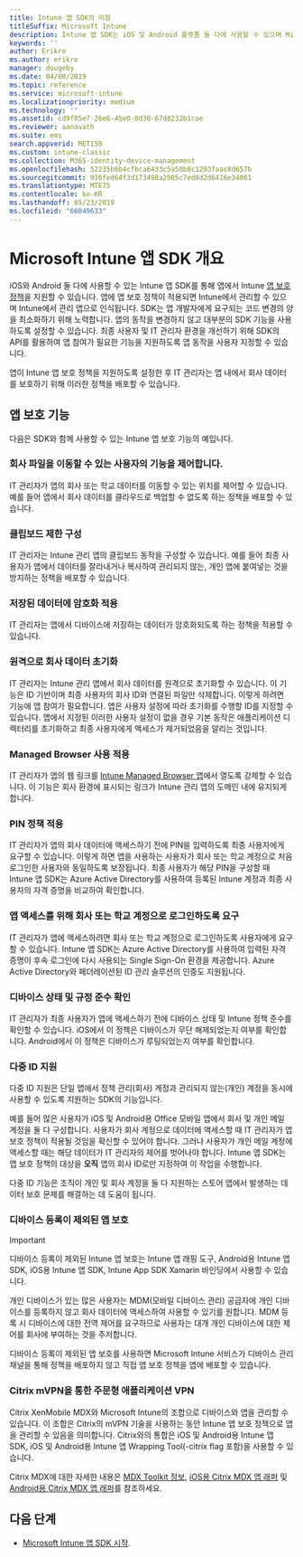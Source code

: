 ```yaml
---
title: Intune 앱 SDK의 이점
titleSuffix: Microsoft Intune
description: Intune 앱 SDK는 iOS 및 Android 플랫폼 둘 다에 사용할 수 있으며 Microsoft Intune을 통해 모바일 앱 관리 기능을 사용할 수 있게 합니다.
keywords: ''
author: Erikre
ms.author: erikre
manager: dougeby
ms.date: 04/08/2019
ms.topic: reference
ms.service: microsoft-intune
ms.localizationpriority: medium
ms.technology: ''
ms.assetid: cd9f05e7-26e6-45e0-8d38-67d8232b1cae
ms.reviewer: aanavath
ms.suite: ems
search.appverid: MET150
ms.custom: intune-classic
ms.collection: M365-identity-device-management
ms.openlocfilehash: 52235b6b4cfbca6433c5a50b8c1293faac8d657b
ms.sourcegitcommit: 916fed64f3d173498a2905c7ed8d2d6416e34061
ms.translationtype: MTE75
ms.contentlocale: ko-KR
ms.lasthandoff: 05/23/2019
ms.locfileid: "66049633"
---
```

# <a name="microsoft-intune-app-sdk-overview"></a>Microsoft Intune 앱 SDK 개요
iOS와 Android 둘 다에 사용할 수 있는 Intune 앱 SDK를 통해 앱에서 Intune [앱 보호 정책](app-protection-policy.md)을 지원할 수 있습니다. 앱에 앱 보호 정책이 적용되면 Intune에서 관리할 수 있으며 Intune에서 관리 앱으로 인식됩니다. SDK는 앱 개발자에게 요구되는 코드 변경의 양을 최소화하기 위해 노력합니다. 앱의 동작을 변경하지 않고 대부분의 SDK 기능을 사용하도록 설정할 수 있습니다. 최종 사용자 및 IT 관리자 환경을 개선하기 위해 SDK의 API를 활용하여 앱 참여가 필요한 기능을 지원하도록 앱 동작을 사용자 지정할 수 있습니다.

앱이 Intune 앱 보호 정책을 지원하도록 설정한 후 IT 관리자는 앱 내에서 회사 데이터를 보호하기 위해 이러한 정책을 배포할 수 있습니다.

## <a name="app-protection-features"></a>앱 보호 기능

다음은 SDK와 함께 사용할 수 있는 Intune 앱 보호 기능의 예입니다.

### <a name="control-users-ability-to-move-corporate-files"></a>회사 파일을 이동할 수 있는 사용자의 기능을 제어합니다.
IT 관리자가 앱의 회사 또는 학교 데이터를 이동할 수 있는 위치를 제어할 수 있습니다. 예를 들어 앱에서 회사 데이터를 클라우드로 백업할 수 없도록 하는 정책을 배포할 수 있습니다.

### <a name="configure-clipboard-restrictions"></a>클립보드 제한 구성
IT 관리자는 Intune 관리 앱의 클립보드 동작을 구성할 수 있습니다. 예를 들어 최종 사용자가 앱에서 데이터를 잘라내거나 복사하여 관리되지 않는, 개인 앱에 붙여넣는 것을 방지하는 정책을 배포할 수 있습니다.

### <a name="enforce-encryption-on-saved-data"></a>저장된 데이터에 암호화 적용
IT 관리자는 앱에서 디바이스에 저장하는 데이터가 암호화되도록 하는 정책을 적용할 수 있습니다.

### <a name="remotely-wipe-corporate-data"></a>원격으로 회사 데이터 초기화
IT 관리자는 Intune 관리 앱에서 회사 데이터를 원격으로 초기화할 수 있습니다. 이 기능은 ID 기반이며 최종 사용자의 회사 ID와 연결된 파일만 삭제합니다. 이렇게 하려면 기능에 앱 참여가 필요합니다. 앱은 사용자 설정에 따라 초기화를 수행할 ID를 지정할 수 있습니다. 앱에서 지정된 이러한 사용자 설정이 없을 경우 기본 동작은 애플리케이션 디렉터리를 초기화하고 최종 사용자에게 액세스가 제거되었음을 알리는 것입니다.

### <a name="enforce-the-use-of-a-managed-browser"></a>Managed Browser 사용 적용
IT 관리자가 앱의 웹 링크를 [Intune Managed Browser 앱](app-configuration-managed-browser.md)에서 열도록 강제할 수 있습니다. 이 기능은 회사 환경에 표시되는 링크가 Intune 관리 앱의 도메인 내에 유지되게 합니다.

### <a name="enforce-a-pin-policy"></a>PIN 정책 적용
IT 관리자가 앱의 회사 데이터에 액세스하기 전에 PIN을 입력하도록 최종 사용자에게 요구할 수 있습니다. 이렇게 하면 앱을 사용하는 사용자가 회사 또는 학교 계정으로 처음 로그인한 사용자와 동일하도록 보장됩니다. 최종 사용자가 해당 PIN을 구성할 때 Intune 앱 SDK는 Azure Active Directory를 사용하여 등록된 Intune 계정과 최종 사용자의 자격 증명을 비교하여 확인합니다.

### <a name="require-users-to-sign-in-with-a-work-or-school-account-for-app-access"></a>앱 액세스를 위해 회사 또는 학교 계정으로 로그인하도록 요구
IT 관리자가 앱에 액세스하려면 회사 또는 학교 계정으로 로그인하도록 사용자에게 요구할 수 있습니다. Intune 앱 SDK는 Azure Active Directory를 사용하여 입력된 자격 증명이 후속 로그인에 다시 사용되는 Single Sign-On 환경을 제공합니다. Azure Active Directory와 페더레이션된 ID 관리 솔루션의 인증도 지원됩니다.

### <a name="check-device-health-and-compliance"></a>디바이스 상태 및 규정 준수 확인
IT 관리자가 최종 사용자가 앱에 액세스하기 전에 디바이스 상태 및 Intune 정책 준수를 확인할 수 있습니다. iOS에서 이 정책은 디바이스가 무단 해제되었는지 여부를 확인합니다. Android에서 이 정책은 디바이스가 루팅되었는지 여부를 확인합니다.

### <a name="support-multi-identity"></a>다중 ID 지원
다중 ID 지원은 단일 앱에서 정책 관리(회사) 계정과 관리되지 않는(개인) 계정을 동시에 사용할 수 있도록 지원하는 SDK의 기능입니다.

예를 들어 많은 사용자가 iOS 및 Android용 Office 모바일 앱에서 회사 및 개인 메일 계정을 둘 다 구성합니다. 사용자가 회사 계정으로 데이터에 액세스할 때 IT 관리자가 앱 보호 정책이 적용될 것임을 확신할 수 있어야 합니다. 그러나 사용자가 개인 메일 계정에 액세스할 때는 해당 데이터가 IT 관리자의 제어를 벗어나야 합니다. Intune 앱 SDK는 앱 보호 정책의 대상을 **오직** 앱의 회사 ID로만 지정하여 이 작업을 수행합니다.

다중 ID 기능은 조직이 개인 및 회사 계정을 둘 다 지원하는 스토어 앱에서 발생하는 데이터 보호 문제를 해결하는 데 도움이 됩니다.
 
### <a name="app-protection-without-device-enrollment"></a>디바이스 등록이 제외된 앱 보호

>[!IMPORTANT]
>디바이스 등록이 제외된 Intune 앱 보호는 Intune 앱 래핑 도구, Android용 Intune 앱 SDK, iOS용 Intune 앱 SDK, Intune App SDK Xamarin 바인딩에서 사용할 수 있습니다.

개인 디바이스가 있는 많은 사용자는 MDM(모바일 디바이스 관리) 공급자에 개인 디바이스를 등록하지 않고 회사 데이터에 액세스하여 사용할 수 있기를 원합니다. MDM 등록 시 디바이스에 대한 전역 제어를 요구하므로 사용자는 대개 개인 디바이스에 대한 제어를 회사에 부여하는 것을 주저합니다.

디바이스 등록이 제외된 앱 보호를 사용하면 Microsoft Intune 서비스가 디바이스 관리 채널을 통해 정책을 배포하지 않고 직접 앱 보호 정책을 앱에 배포할 수 있습니다.

### <a name="on-demand-application-vpn-connections-with-citrix-mvpn"></a>Citrix mVPN을 통한 주문형 애플리케이션 VPN 
Citrix XenMobile MDX와 Microsoft Intune의 조합으로 디바이스와 앱을 관리할 수 있습니다. 이 조합은 Citrix의 mVPN 기술을 사용하는 동안 Intune 앱 보호 정책으로 앱을 관리할 수 있음을 의미합니다. Citrix와의 통합은 iOS 및 Android용 Intune 앱 SDK, iOS 및 Android용 Intune 앱 Wrapping Tool(-citrix flag 포함)을 사용할 수 있습니다.
 
Citrix MDX에 대한 자세한 내용은 [MDX Toolkit 정보](https://docs.citrix.com/en-us/mdx-toolkit/10/about-mdx-toolkit.html), [iOS용 Citrix MDX 앱 래퍼](https://docs.citrix.com/en-us/mdx-toolkit/10/xmob-mdx-kit-app-wrap-ios.html) 및 [Android용 Citrix MDX 앱 래퍼](https://docs.citrix.com/en-us/mdx-toolkit/10/xmob-mdx-kit-app-wrap-android.html)를 참조하세요.

## <a name="next-steps"></a>다음 단계

- [Microsoft Intune 앱 SDK 시작](app-sdk-get-started.md).
